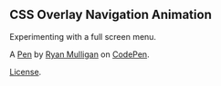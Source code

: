 CSS Overlay Navigation Animation
--------------------------------
Experimenting with a full screen menu.

A [Pen](http://codepen.io/hexagoncircle/pen/OMJeja) by [Ryan Mulligan](http://codepen.io/hexagoncircle) on [CodePen](http://codepen.io/).

[License](http://codepen.io/hexagoncircle/pen/OMJeja/license).